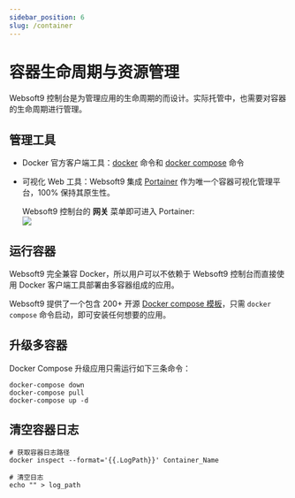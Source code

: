 ```yaml
---
sidebar_position: 6
slug: /container
---
```


# 容器生命周期与资源管理

Websoft9 控制台是为管理应用的生命周期的而设计。实际托管中，也需要对容器的生命周期进行管理。

## 管理工具

- Docker 官方客户端工具：[docker](https://docs.docker.com/engine/) 命令和 [docker compose](https://docs.docker.com/compose/) 命令
- 可视化 Web 工具：Websoft9 集成 [Portainer](./portainer) 作为唯一个容器可视化管理平台，100% 保持其原生性。  

   Websoft9 控制台的 **网关** 菜单即可进入 Portainer:  
  ![](./assets/websoft9-portainer.png)


## 运行容器

Websoft9 完全兼容 Docker，所以用户可以不依赖于 Websoft9 控制台而直接使用 Docker 客户端工具部署由多容器组成的应用。  

Websoft9 提供了一个包含 200+ 开源 [Docker compose 模板](https://github.com/Websoft9/docker-library)，只需 `docker compose` 命令启动，即可安装任何想要的应用。  


## 升级多容器

Docker Compose 升级应用只需运行如下三条命令：

```
docker-compose down
docker-compose pull
docker-compose up -d
```

## 清空容器日志

```
# 获取容器日志路径
docker inspect --format='{{.LogPath}}' Container_Name

# 清空日志
echo "" > log_path
```
